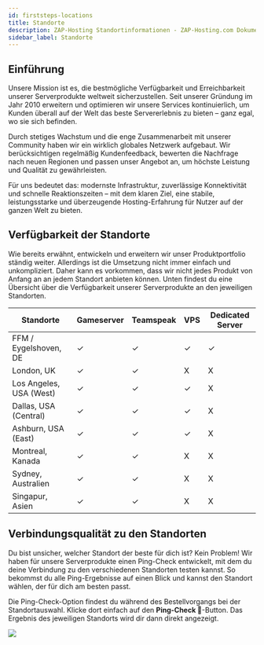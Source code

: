 ```yaml
---
id: firststeps-locations
title: Standorte
description: ZAP-Hosting Standortinformationen - ZAP-Hosting.com Dokumentation
sidebar_label: Standorte
---
```


## Einführung

Unsere Mission ist es, die bestmögliche Verfügbarkeit und Erreichbarkeit unserer Serverprodukte weltweit sicherzustellen. Seit unserer Gründung im Jahr 2010 erweitern und optimieren wir unsere Services kontinuierlich, um Kunden überall auf der Welt das beste Servererlebnis zu bieten – ganz egal, wo sie sich befinden.

Durch stetiges Wachstum und die enge Zusammenarbeit mit unserer Community haben wir ein wirklich globales Netzwerk aufgebaut. Wir berücksichtigen regelmäßig Kundenfeedback, bewerten die Nachfrage nach neuen Regionen und passen unser Angebot an, um höchste Leistung und Qualität zu gewährleisten.

Für uns bedeutet das: modernste Infrastruktur, zuverlässige Konnektivität und schnelle Reaktionszeiten – mit dem klaren Ziel, eine stabile, leistungsstarke und überzeugende Hosting-Erfahrung für Nutzer auf der ganzen Welt zu bieten.

## Verfügbarkeit der Standorte

Wie bereits erwähnt, entwickeln und erweitern wir unser Produktportfolio ständig weiter. Allerdings ist die Umsetzung nicht immer einfach und unkompliziert. Daher kann es vorkommen, dass wir nicht jedes Produkt von Anfang an an jedem Standort anbieten können. Unten findest du eine Übersicht über die Verfügbarkeit unserer Serverprodukte an den jeweiligen Standorten.

| Standorte              | Gameserver | Teamspeak | VPS | Dedicated Server |
| ---------------------- | ---------- | ---------- | ---- | ---------------- |
| FFM / Eygelshoven, DE  | ✓          | ✓          | ✓    | ✓                |
| London, UK             | ✓          | ✓          | X    | X                |
| Los Angeles, USA (West)| ✓          | ✓          | ✓    | X                |
| Dallas, USA (Central)  | ✓          | ✓          | ✓    | X                |
| Ashburn, USA (East)    | ✓          | ✓          | ✓    | X                |
| Montreal, Kanada       | ✓          | ✓          | X    | X                |
| Sydney, Australien     | ✓          | ✓          | X    | X                |
| Singapur, Asien        | ✓          | ✓          | X    | X                |



## Verbindungsqualität zu den Standorten

Du bist unsicher, welcher Standort der beste für dich ist? Kein Problem! Wir haben für unsere Serverprodukte einen Ping-Check entwickelt, mit dem du deine Verbindung zu den verschiedenen Standorten testen kannst. So bekommst du alle Ping-Ergebnisse auf einen Blick und kannst den Standort wählen, der für dich am besten passt.

Die Ping-Check-Option findest du während des Bestellvorgangs bei der Standortauswahl. Klicke dort einfach auf den **Ping-Check 🚀**-Button. Das Ergebnis des jeweiligen Standorts wird dir dann direkt angezeigt.

![](https://screensaver01.zap-hosting.com/index.php/s/9q9X3tFrjbWkitD/preview)

